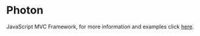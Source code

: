 Photon
======

JavaScript MVC Framework, for more information and examples click [here](http://suedama1756.github.com/PhotonJS/main.html).